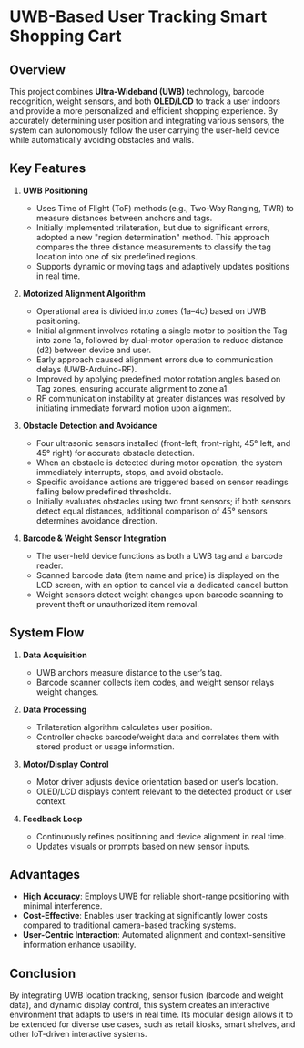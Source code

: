 # UWB-Based User Tracking Smart Shopping Cart


## Overview
This project combines **Ultra-Wideband (UWB)** technology, barcode recognition, weight sensors, and both **OLED/LCD** to track a user indoors and provide a more personalized and efficient shopping experience. By accurately determining user position and integrating various sensors, the system can autonomously follow the user carrying the user-held device while automatically avoiding obstacles and walls.

## Key Features
1. **UWB Positioning**  
   - Uses Time of Flight (ToF) methods (e.g., Two-Way Ranging, TWR) to measure distances between anchors and tags.  
   - Initially implemented trilateration, but due to significant errors, adopted a new "region determination" method. This approach compares the three distance measurements to classify the tag location into one of six predefined regions.
   - Supports dynamic or moving tags and adaptively updates positions in real time.

2. **Motorized Alignment Algorithm**  
   - Operational area is divided into zones (1a–4c) based on UWB positioning.
   - Initial alignment involves rotating a single motor to position the Tag into zone 1a, followed by dual-motor operation to reduce distance (d2) between device and user.
   - Early approach caused alignment errors due to communication delays (UWB-Arduino-RF).
   - Improved by applying predefined motor rotation angles based on Tag zones, ensuring accurate alignment to zone a1.
   - RF communication instability at greater distances was resolved by initiating immediate forward motion upon alignment.

3. **Obstacle Detection and Avoidance**
   - Four ultrasonic sensors installed (front-left, front-right, 45° left, and 45° right) for accurate obstacle detection.
   - When an obstacle is detected during motor operation, the system immediately interrupts, stops, and avoid obstacle.
   - Specific avoidance actions are triggered based on sensor readings falling below predefined thresholds.
   - Initially evaluates obstacles using two front sensors; if both sensors detect equal distances, additional comparison of 45° sensors determines avoidance direction.
   
4. **Barcode & Weight Sensor Integration**  
   - The user-held device functions as both a UWB tag and a barcode reader.
   - Scanned barcode data (item name and price) is displayed on the LCD screen, with an option to cancel via a dedicated cancel button.
   - Weight sensors detect weight changes upon barcode scanning to prevent theft or unauthorized item removal.

## System Flow
1. **Data Acquisition**  
   - UWB anchors measure distance to the user’s tag.  
   - Barcode scanner collects item codes, and weight sensor relays weight changes.

2. **Data Processing**  
   - Trilateration algorithm calculates user position.  
   - Controller checks barcode/weight data and correlates them with stored product or usage information.

3. **Motor/Display Control**  
   - Motor driver adjusts device orientation based on user’s location.  
   - OLED/LCD displays content relevant to the detected product or user context.

4. **Feedback Loop**  
   - Continuously refines positioning and device alignment in real time.  
   - Updates visuals or prompts based on new sensor inputs.

## Advantages
- **High Accuracy**: Employs UWB for reliable short-range positioning with minimal interference. 
- **Cost-Effective**: Enables user tracking at significantly lower costs compared to traditional camera-based tracking systems.
- **User-Centric Interaction**: Automated alignment and context-sensitive information enhance usability.

## Conclusion
By integrating UWB location tracking, sensor fusion (barcode and weight data), and dynamic display control, this system creates an interactive environment that adapts to users in real time. Its modular design allows it to be extended for diverse use cases, such as retail kiosks, smart shelves, and other IoT-driven interactive systems.
